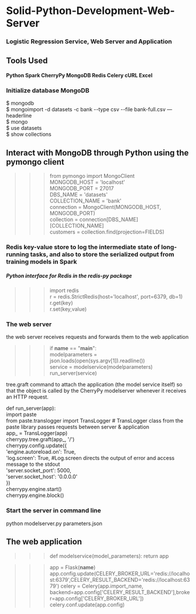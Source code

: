 # Solid-Python-Development-Web-Server  
### Logistic Regression Service, Web Server and Application  
  
## Tools Used  
#### Python Spark CherryPy MongoDB Redis Celery cURL Excel
  
  
### Initialize database MongoDB  
  
$ mongodb  
$ mongoimport -d datasets -c bank --type csv --file bank-full.csv —headerline  
$ mongo  
$ use datasets  
$ show collections  
  
    
## Interact with MongoDB through Python using the pymongo client  
   
>>> from pymongo import MongoClient  
>>> MONGODB_HOST = 'localhost'  
>>> MONGODB_PORT = 27017  
>>> DBS_NAME = 'datasets'  
>>> COLLECTION_NAME = 'bank'  
>>> connection = MongoClient(MONGODB_HOST, MONGODB_PORT)  
>>> collection = connection[DBS_NAME][COLLECTION_NAME]  
>>> customers = collection.find(projection=FIELDS)  
  
  
### Redis key-value store to log the intermediate state of long-running tasks, and also to store the serialized output from training models in Spark  
  
    
##### Python interface for Redis in the redis-py package   
   
>>> import redis  
>>> r = redis.StrictRedis(host='localhost', port=6379, db=1)  
>>> r.get(key)  
>>> r.set(key,value)  

  
  
### The web server  
  
  the web server receives requests and forwards them to the web application  
    
     
>>>if __name__ == "__main__":  
       modelparameters = json.loads(open(sys.argv[1]).readline())  
       service = modelservice(modelparameters)  
       run_server(service)  
  
tree.graft command to attach the application (the model service itself) so that the object is called by the CherryPy modelserver whenever it receives an HTTP request.  
      
def run_server(app):  
    import paste  
    from paste.translogger import TransLogger # TransLogger class from the paste library passes requests between server & application  
    app_ = TransLogger(app)  
    cherrypy.tree.graft(app_, '/')  
    cherrypy.config.update({  
        'engine.autoreload.on': True,  
        'log.screen': True, #Log.screen directs the output of error and access message to the stdout  
        'server.socket_port': 5000,  
        'server.socket_host': '0.0.0.0'  
    })  
    cherrypy.engine.start()  
    cherrypy.engine.block()  
    
### Start the server in command line  
  
python modelserver.py parameters.json  
  
    
## The web application  
  
>>> def modelservice(model_parameters):
>>>     return app
  

>>> app = Flask(__name__)
>>> app.config.update(CELERY_BROKER_URL='redis://localhost:6379',CELERY_RESULT_BACKEND='redis://localhost:6379')
>>> celery = Celery(app.import_name, backend=app.config['CELERY_RESULT_BACKEND'],broker=app.config['CELERY_BROKER_URL'])
>>> celery.conf.update(app.config)
  
    
    
